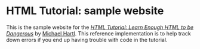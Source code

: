 # HTML Tutorial: sample website

This is the sample website for the
[*HTML Tutorial: Learn Enough HTML to be Dangerous*](https://www.learnenough.com/course/learn_enough_html) by [Michael Hartl](http://www.michaelhartl.com/). This reference implementation is to help track down errors if you end up having trouble with code in the tutorial.
